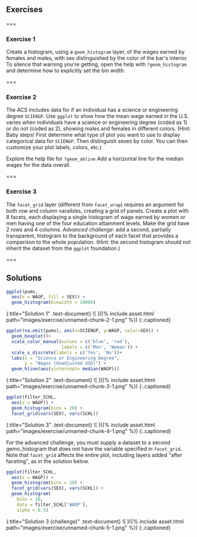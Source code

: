 ---
---



## Exercises

===

### Exercise 1

Create a histogram, using a `geom_histogram` layer, of the wages earned by
females and males, with sex distinguished by the color of the bar's interior. To
silence that warning you're getting, open the help with `?geom_histogram` and
determine how to explicitly set the bin width.

===

### Exercise 2

The ACS includes data for if an individual has a science or engineering degree `SCIENGP`. Use `ggplot` to show how the mean wage earned in the U.S. varies when individuals have a science or engineering degree (coded as 1) or do not (coded as 2),
showing males and females in different colors. (Hint: Baby steps! First determine what type of plot you want to use to display categorical data for `SCIENGP`. Then
distinguish sexes by color. You can then customize your plot labels, colors, etc.)

Explore the help file for `?geom_abline` Add a horizontal line for the median wages for the data overall. 

===
### Exercise 3

The `facet_grid` layer (different from `facet_wrap`) requires an argument for
both row and column varaibles, creating a grid of panels. Create a plot with 8
facets, each displaying a single histogram of wage earned by women or men having
one of the four education attainment levels. Make the grid have 2 rows and 4
columns. *Advanced challenge*: add a second, partially transparent, histogram to
the background of each facet that provides a comparison to the whole population.
(Hint: the second histogram should not inherit the dataset from the `ggplot`
foundation.)

===

## Solutions



~~~r
ggplot(pums,
  aes(x = WAGP, fill = SEX)) +
  geom_histogram(binwidth = 10000)
~~~
{:title="Solution 1" .text-document}
![ ]({% include asset.html path="images/exercise/unnamed-chunk-2-1.png" %})
{:.captioned}



~~~r
ggplot(na.omit(pums), aes(x=SCIENGP, y=WAGP, color=SEX)) +
  geom_boxplot()+
  scale_color_manual(values = c('blue', 'red'), 
                     labels = c('Men', 'Women')) +
  scale_x_discrete(labels = c('Yes', 'No'))+
  labs(x = "Science or Engineering Degree", 
       y = "Wages (Unadjusted USD)") +
  geom_hline(aes(yintercept= median(WAGP)))
~~~
{:title="Solution 2" .text-document}
![ ]({% include asset.html path="images/exercise/unnamed-chunk-3-1.png" %})
{:.captioned}



~~~r
ggplot(filter_SCHL,
  aes(x = WAGP)) +
  geom_histogram(bins = 20) +
  facet_grid(vars(SEX), vars(SCHL))
~~~
{:title="Solution 3" .text-document}
![ ]({% include asset.html path="images/exercise/unnamed-chunk-4-1.png" %})
{:.captioned}

For the advanced challenge, you must supply a dataset to a second gemo_histogram
that does not have the variable specified in `facet_grid`. Note that
`facet_grid` affects the entire plot, including layers added "after faceting",
as in the solution below.



~~~r
ggplot(filter_SCHL,
  aes(x = WAGP)) +
  geom_histogram(bins = 20) +
  facet_grid(vars(SEX), vars(SCHL)) +
  geom_histogram(
    bins = 20,
    data = filter_SCHL['WAGP'],
    alpha = 0.5)
~~~
{:title="Solution 3 (challenge)" .text-document}
![ ]({% include asset.html path="images/exercise/unnamed-chunk-5-1.png" %})
{:.captioned}
